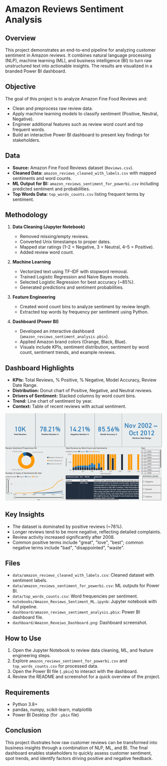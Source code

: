 # Amazon Reviews Sentiment Analysis

## Overview
This project demonstrates an end-to-end pipeline for analyzing customer sentiment in Amazon reviews. It combines natural language processing (NLP), machine learning (ML), and business intelligence (BI) to turn raw unstructured text into actionable insights. The results are visualized in a branded Power BI dashboard.

## Objective
The goal of this project is to analyze Amazon Fine Food Reviews and:
- Clean and preprocess raw review data.
- Apply machine learning models to classify sentiment (Positive, Neutral, Negative).
- Engineer additional features such as review word count and top frequent words.
- Build an interactive Power BI dashboard to present key findings for stakeholders.

## Data
- **Source:** Amazon Fine Food Reviews dataset (`Reviews.csv`).
- **Cleaned Data:** `amazon_reviews_cleaned_with_labels.csv` with mapped sentiments and word counts.
- **ML Output for BI:** `amazon_reviews_sentiment_for_powerbi.csv` including predicted sentiment and probabilities.
- **Top Words Data:** `top_words_counts.csv` listing frequent terms by sentiment.

## Methodology
1. **Data Cleaning (Jupyter Notebook)**
   - Removed missing/empty reviews.
   - Converted Unix timestamps to proper dates.
   - Mapped star ratings (1–2 = Negative, 3 = Neutral, 4–5 = Positive).
   - Added review word count.

2. **Machine Learning**
   - Vectorized text using TF-IDF with stopword removal.
   - Trained Logistic Regression and Naive Bayes models.
   - Selected Logistic Regression for best accuracy (~85%).
   - Generated predictions and sentiment probabilities.

3. **Feature Engineering**
   - Created word count bins to analyze sentiment by review length.
   - Extracted top words by frequency per sentiment using Python.

4. **Dashboard (Power BI)**
   - Developed an interactive dashboard (`amazon_reviews_sentiment_analysis.pbix`).
   - Applied Amazon brand colors (Orange, Black, Blue).
   - Visuals include KPIs, sentiment distribution, sentiment by word count, sentiment trends, and example reviews.

## Dashboard Highlights
- **KPIs:** Total Reviews, % Positive, % Negative, Model Accuracy, Review Date Range.
- **Distribution:** Donut chart of Positive, Negative, and Neutral reviews.
- **Drivers of Sentiment:** Stacked columns by word count bins.
- **Trend:** Line chart of sentiment by year.
- **Context:** Table of recent reviews with actual sentiment.

![Dashboard Screenshot](Amazon_Reveiws_Sentiment_Analysis/Dashboard/Amazon_Reveiws_Dashboard.png)

## Key Insights
- The dataset is dominated by positive reviews (~78%).
- Longer reviews tend to be more negative, reflecting detailed complaints.
- Review activity increased significantly after 2008.
- Common positive terms include "great", "love", "best"; common negative terms include "bad", "disappointed", "waste".

## Files
- `data/amazon_reviews_cleaned_with_labels.csv`: Cleaned dataset with sentiment labels.
- `data/amazon_reviews_sentiment_for_powerbi.csv`: ML outputs for Power BI.
- `data/top_words_counts.csv`: Word frequencies per sentiment.
- `notebooks/Amazon_Reviews_Sentiment_ML.ipynb`: Jupyter notebook with full pipeline.
- `dashboard/amazon_reviews_sentiment_analysis.pbix`: Power BI dashboard file.
- `dashboard/Amazon_Reveiws_Dashboard.png`: Dashboard screenshot.

## How to Use
1. Open the Jupyter Notebook to review data cleaning, ML, and feature engineering steps.
2. Explore `amazon_reviews_sentiment_for_powerbi.csv` and `top_words_counts.csv` for processed data.
3. Open the Power BI file (`.pbix`) to interact with the dashboard.
4. Review the README and screenshot for a quick overview of the project.

## Requirements
- Python 3.8+
- pandas, numpy, scikit-learn, matplotlib
- Power BI Desktop (for `.pbix` file)

## Conclusion
This project illustrates how raw customer reviews can be transformed into business insights through a combination of NLP, ML, and BI. The final dashboard enables stakeholders to quickly assess customer sentiment, spot trends, and identify factors driving positive and negative feedback.

